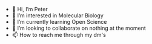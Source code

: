 - 👋 Hi, I’m Peter
- 👀 I’m interested in Molecular Biology
- 🌱 I’m currently learning Open Science
- 💞️ I’m looking to collaborate on nothing at the moment
- 📫 How to reach me through my dm's

<!---
Peter-Franken1918/Peter-Franken1918 is a ✨ special ✨ repository because its `README.md` (this file) appears on your GitHub profile.
You can click the Preview link to take a look at your changes.
--->
